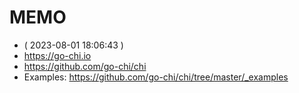 # MEMO

- ( 2023-08-01 18:06:43 )
- https://go-chi.io
- https://github.com/go-chi/chi
- Examples: https://github.com/go-chi/chi/tree/master/_examples